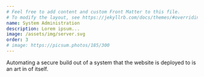 ```yaml
---
# Feel free to add content and custom Front Matter to this file.
# To modify the layout, see https://jekyllrb.com/docs/themes/#overriding-theme-defaults
name: System Administration
description: Lorem ipsum...
image: /assets/img/server.svg
order: 3
# image: https://picsum.photos/185/300
---
```

Automating a secure build out of a system that the website is deployed to is an art in of itself. 